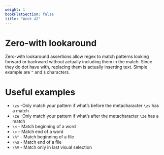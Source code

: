 ```yaml
---
weight: 1
bookFlatSection: false
title: "Week 42"
---
```


# Zero-with lookaround
Zero-with lookaround assertions allow regex to match patterns looking forward or backward without actually including them in the match.
Since they do dot have with, replacing them is actually inserting text.
Simple example are `^` and `$` characters.

# Useful examples
- `\zs` -Only match your pattern if what’s before the metacharacter `\zs` has a match
- `\ze` -Only match your pattern if what’s after the metacharacter `\ze` has a match
- `\<` - Match beginning of a word
- `\>` - Match end of a word
- `\%^` - Match beginning of a file
- `\%$` - Match end of a file
- `\%V` - Match only in last visual selection

